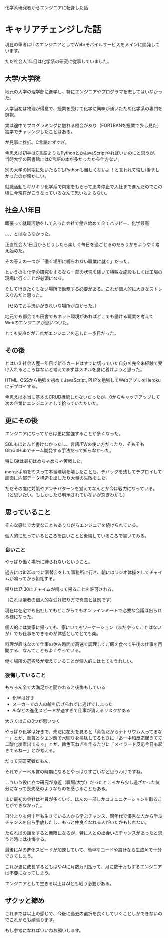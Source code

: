化学系研究者からエンジニアに転身した話

# キャリアチェンジした話

現在の筆者はITのエンジニアとしてWeb/モバイルサービスをメインに開発しています。

ただ社会人1年目は化学系の研究に従事していました。

## 大学/大学院

地元の大学の理学部に進学し、特にエンジニアやプログラマを志してはいなかった。

入学当初は物理が得意で、授業を受けて化学に興味が湧いたため化学系の専門を選択。

実は途中でプログラミングに触れる機会があり（FORTRANを授業で少し見た）独学でチャレンジしたことはある。

が見事に挫折。C言語むずすぎ。

今思えば初手はC言語よりもPythonとかJavaScriptやればいいのにと思うが、当時大学の図書館にはC言語の本が多かったから仕方ない。

別の大学の同期に効いたらCもPythonも難しくないよ！と言われて悔し/羨ましかったのが懐かしい。

就職活動もギリギリ化学系で内定をもらって思考停止で入社まで進んだのでこの頃に今現在がこうなっているなんて思いもよらない。

## 社会人1年目

頑張って就職活動をして入った会社で働き始めて全てハッピー、化学最高

、、、とはならなかった。

正直社会人1日目からどうしたら楽しく毎日を過ごせるのだろうかをようやく考え始めた。

その答えの一つが「働く場所に縛られない職業に就く」だった。

というのも化学の研究をするなら一部の状況を除いて特殊な施設もしくは工場の現場に行くことが必須になる。

そして行きたくもない場所で勤務する必要がある。これが個人的に大きなストレスなんだと思った。

（せめてお手洗いがきれいな場所が良かった。）

地元でも都会でも田舎でもネット環境があればどこでも働ける職業を考えてWebのエンジニアが思いついた。

とても安直だがこれがエンジニアを志した一歩目だった。

## その後

とはいえ社会人歴一年目で新卒カードはすでに切っていた自分を完全未経験で受け入れるところはないと考えてまずはスキルを身に着けようと思った。

HTML, CSSから勉強を初めてJavaScript, PHPを勉強してWebアプリをHerokuにデプロイする。

今思えば本当に基本のCRUD機能しかないだったが、0からキャッチアップして次の企業にエンジニアとして拾っていただいた。

## 更にその後

エンジニアになってからは更に勉強することが多くなった。

SQLもほとんど書けなかったし、言語/FWの使い方だったり、そもそもGit/GitHubでチーム開発する手法だって知らなかった。

特にGitは最初はめちゃめちゃ苦戦した。

merge手順をミスって本番環境を壊したことも、デバックを残してデプロイして画面に内部データ構造を出したり大量の失敗をした。

ただその度に対策やアンチパターンを覚えてなんとか今は戦力になっている。（と思いたい。もしかしたら明示されていないが窓ぎわかも）

## 思っていること

そんな感じで大変なこともありながらエンジニアを続けられている。

個人的に思っているところを良いことと後悔しているころで書いてみる。

### 良いこと

やっぱり働く場所に縛られないということ。

過去には8:25までに着替えをして事務所に行き、朝にはラジオ体操をしてチャイムが鳴ってから朝礼する。

帰りは17:30にチャイムが鳴って帰ることを許可される。

（これは筆者の個人的な受け取り方で真意とは別です）

現在は在宅でも出社してもどこからでもオンラインミートで必要な会議は出られる様になった。

個人的には実家に帰っても、家にいてもワーケーション（まだやったことはないが）でも仕事をできるのが体感としてとても楽。

料理が趣味なので仕事の休み時間で高速で調理してご飯を食べて午後の仕事を再開する、なんてこともよくやっている。

働く場所の選択肢が増えていることが個人的にはとてもうれしい。

### 後悔していること

もちろん全て大満足かと聞かれると後悔もしている

- 化学は好き
- メーカーでの人の輪を広げられずに逃げてしまった
- AIなどの進化スピードが速すぎて仕事が消えるリスクがある

大きくはこの3つが思いつく

やっぱり化学は好きで、未だに花火を見ると「黄色だからナトリウム入ってるなー」とか、重曹とクエン酸で水回りを掃除してるときに「あー中和反応起きてて二酸化炭素出てるぅ」とか、飴色玉ねぎを作るたびに「メイラード反応今日も起きてるねー」とか考える。

だって元研究者だもん。

それでノーベル賞の時期になるとやっぱりすごいなと思うわけですね。

こういう役に立つ研究が身近（職場/大学）だったところから少し遠ざかった気分になって喪失感のようなものを感じることもある。

また最初の会社は社員が多くいて、ほんの一部しかコミュニケーションを取ることができなかった。

自分よりも何十年も生きている人から学ぶチャンス、同年代で優秀な人から学ぶチャンスを自ら手放したし、もっと仲良くなれる人がいたかもしれない。

たらればの話をすると無限になるが、特に人との出会いのチャンスがあったと思うと時には後悔する。

最後にAIの進化スピードが加速していて、簡単なコードや設計なら生成AIで十分できてしまう。

これが更に成長するともはやAIに月数万円払って、月に数十万もするエンジニアは不要になってしまう。

エンジニアとして生きる以上はAIとも戦う必要がある。

## ザクッと締め

これまでは以上の感じで、今後に過去の選択を良くしていくことしかできないのでこれからも頑張ります。

もし参考になればいいねお願いします。

